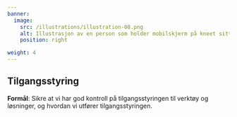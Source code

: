 ```yaml
---
banner:
  image:
    src: /illustrations/illustration-08.png
    alt: Illustrasjon av en person som holder mobilskjerm på kneet sitt
    position: right

weight: 4
---
```


## Tilgangsstyring 
**Formål**: Sikre at vi har god kontroll på tilgangsstyringen til verktøy og løsninger, og hvordan vi utfører tilgangsstyringen.